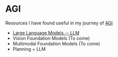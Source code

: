 # AGI

Resources I have found useful in my journey of [AGI](https://knowyourmeme.com/memes/shoggoth-with-smiley-face-artificial-intelligence)


* [Large Language Models -- LLM](llm/README.md)
* Vision Foundation Models (To come)
* Multimodal Foundation Models (To come)
* Planning + LLM 

